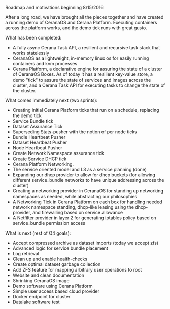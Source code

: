 Roadmap and motivations beginning 8/15/2016

After a long road, we have brought all the pieces together and have created a running demo of CeranaOS and Cerana Platform. Executing containers across the platform works, and the demo tick runs with great gusto.

What has been completed:
- A fully async Cerana Task API, a resilient and recursive task stack that works statelessly
- CeranaOS as a lightweight, in-memory linux os for easily running containers and kvm processes
- Cerana Platform, a declarative engine for assuring the state of a cluster of CeranaOS Boxes. As of today it has a resilient key-value store, a demo "tick" to assure the state of services and images across the cluster, and a Cerana Task API for executing tasks to change the state of the cluster.

What comes immediately next (two sprints):
- Creating initial Cerana Platform ticks that run on a schedule, replacing the demo tick
 - Service Bundle tick
 - Dataset Assurance Tick
- Superseding Stats-pusher with the notion of per node ticks
 - Bundle Heartbeat Pusher
 - Dataset Heartbeat Pusher
 - Node Heartbeat Pusher
 - Create Network Namespace assurance tick
 - Create Service DHCP tick
- Cerana Platform Networking.
 - The service oriented model and L3 as a service planning (done)
 - Expanding our dhcp provider to allow for dhcp buckets (for allowing different service_bundle networks to have unique addressing across the cluster)
 - Creating a networking provider in CeranaOS for standing up networking namespaces as needed, while abstracting our philosophies
 - A Networking Tick in Cerana Platform on each box for handling needed network namespace standing, dhcp-like leasing using the dhcp-provider, and firewalling based on service allowance
 - A Netfilter provider in layer 2 for generating iptables policy based on service_bundle permission access

What is next (rest of Q4 goals):
- Accept compressed archive as dataset imports (today we accept zfs)
- Advanced logic for service bundle placement
- Log retrieval
- Clean up and enable health-checks
- Create optimal dataset garbage collection
- Add ZFS feature for mapping arbitrary user operations to root
- Website and clean documentation
- Shrinking CeranaOS image
- Demo software using Cerana Platform
 - Simple user access based cloud provider
 - Docker endpoint for cluster
 - Datalake software test

